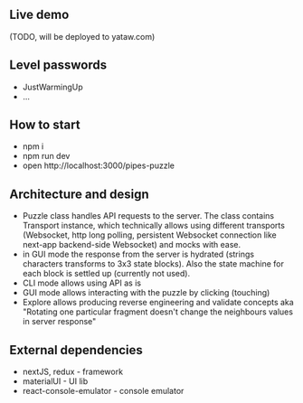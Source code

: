 ## Live demo
(TODO, will be deployed to yataw.com) 

## Level passwords
- JustWarmingUp
- ...

## How to start
- npm i
- npm run dev
- open http://localhost:3000/pipes-puzzle

## Architecture and design
- Puzzle class handles API requests to the server. The class contains Transport instance,
which technically allows using different transports (Websocket, http long polling, persistent Websocket connection like next-app backend-side Websocket) and mocks with ease.
- in GUI mode the response from the server is hydrated (strings characters transforms to 3x3 state blocks). Also the state machine for each block is settled up (currently not used).
- CLI mode allows using API as is
- GUI mode allows interacting with the puzzle by clicking (touching)
- Explore allows producing reverse engineering and validate concepts aka "Rotating one particular fragment doesn't change the neighbours values in server response" 

## External dependencies
- nextJS, redux - framework
- materialUI - UI lib
- react-console-emulator - console emulator
